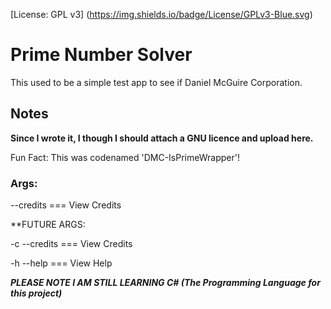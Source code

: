 [License: GPL v3] (https://img.shields.io/badge/License/GPLv3-Blue.svg)
# Prime Number Solver

This used to be a simple test app to see if Daniel McGuire Corporation.
## Notes
**Since I wrote it, I though I should attach a GNU licence and upload here.**

Fun Fact: This was codenamed 'DMC-IsPrimeWrapper'!


### Args:
--credits === View Credits

**FUTURE ARGS:

-c --credits === View Credits

-h --help === View Help

***PLEASE NOTE I AM STILL LEARNING C# (The Programming Language for this project)***
